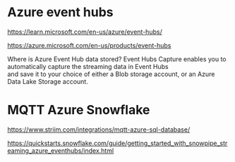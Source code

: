 # Azure event hubs


https://learn.microsoft.com/en-us/azure/event-hubs/

https://azure.microsoft.com/en-us/products/event-hubs


Where is Azure Event Hub data stored?
Event Hubs Capture enables you to automatically capture the streaming data in Event Hubs  
and save it to your choice of either a Blob storage account, or an Azure Data Lake Storage account. 


# MQTT Azure Snowflake

https://www.striim.com/integrations/mqtt-azure-sql-database/

https://quickstarts.snowflake.com/guide/getting_started_with_snowpipe_streaming_azure_eventhubs/index.html

